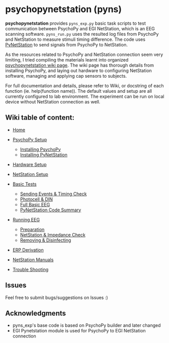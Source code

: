 # psychopynetstation (pyns)

**psychopynetstation** provides `pyns_exp.py` basic task scripts to test communication between PsychoPy and EGI NetStation, which is an EEG scanning software. `pyns_run.py` uses the resulted log files from PsychoPy and NetStation to measure stimuli timing difference. The code uses [PyNetStation](http://psychopy.org/api/hardware/egi.html) to send signals from PsychoPy to NetStation.

As the resources related to PsychoPy and NetStation connection seem very limiting, I tried compiling the materials learnt into organized [psychopynetstation wiki page](https://github.com/vucml/psychopynetstation/wiki). The wiki page has thorough details from installing PsychoPy, and laying out hardware to configuring NetStation software, managing and applying cap sensors to subjects.

For full documentation and details, please refer to Wiki, or docstring of each function (ie. help(function name)). The default values and setup are all currently configured to lab environment. The experiment can be run on local device without NetStation connection as well.

## Wiki table of content:

* [Home](https://github.com/vucml/psychopynetstation/wiki)
* [PsychoPy Setup](https://github.com/vucml/psychopynetstation/wiki/PsychoPy_Setup)
   * [Installing PsychoPy](https://github.com/vucml/psychopynetstation/wiki/Installing_PsychoPy1.90.3)
   * [Installing PyNetStation](https://github.com/vucml/psychopynetstation/wiki/Installing_PyNetStation)
* [Hardware Setup](https://github.com/vucml/psychopynetstation/wiki/Hardware_Setup)
* [NetStation Setup](https://github.com/vucml/psychopynetstation/wiki/NetStation_Setup)

* [Basic Tests](https://github.com/vucml/psychopynetstation/wiki/Basic_Tests)
   * [Sending Events & Timing Check](https://github.com/vucml/psychopynetstation/wiki/Sending_Events_and_Timing_Check)
   * [Photocell & DIN](https://github.com/vucml/psychopynetstation/wiki/Photocell_and_DIN)
   * [Full Basic EEG](https://github.com/vucml/psychopynetstation/wiki/Full_Basic_EEG)
   * [PyNetStation Code Summary](https://github.com/vucml/psychopynetstation/wiki/PyNetStation_Code_Summary)

* [Running EEG](https://github.com/vucml/psychopynetstation/wiki/Running_EEG)
   * [Preparation](https://github.com/vucml/psychopynetstation/wiki/Preparation)
   * [NetStation & Impedance Check](https://github.com/vucml/psychopynetstation/wiki/NetStation_and_Impedance_Check)
   * [Removing & Disinfecting](https://github.com/vucml/psychopynetstation/wiki/Removing_and_Disinfecting)
* [ERP Derivation](https://github.com/vucml/psychopynetstation/wiki/ERP_Derivation)
* [NetStation Manuals](https://github.com/vucml/psychopynetstation/wiki/NetStation_Manuals)
* [Trouble Shooting](https://github.com/vucml/psychopynetstation/wiki/Trouble_Shooting)


## Issues

Feel free to submit bugs/suggestions on Issues :)


## Acknowledgments

* pyns_exp's base code is based on PsychoPy builder and later changed
* EGI Pynetstation module is used for PsychoPy to EGI NetStation connection

